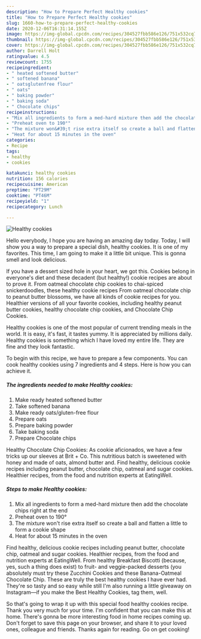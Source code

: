 ```yaml
---
description: "How to Prepare Perfect Healthy cookies"
title: "How to Prepare Perfect Healthy cookies"
slug: 1660-how-to-prepare-perfect-healthy-cookies
date: 2020-12-06T16:31:14.155Z
image: https://img-global.cpcdn.com/recipes/304527fbb586e126/751x532cq70/healthy-cookies-recipe-main-photo.jpg
thumbnail: https://img-global.cpcdn.com/recipes/304527fbb586e126/751x532cq70/healthy-cookies-recipe-main-photo.jpg
cover: https://img-global.cpcdn.com/recipes/304527fbb586e126/751x532cq70/healthy-cookies-recipe-main-photo.jpg
author: Darrell Holt
ratingvalue: 4.5
reviewcount: 1755
recipeingredient:
- " heated softened butter"
- " softened banana"
- " oatsglutenfree flour"
- " oats"
- " baking powder"
- " baking soda"
- " Chocolate chips"
recipeinstructions:
- "Mix all ingredients to form a med-hard mixture then add the chocolate chips right at the end"
- "Preheat oven to 190°"
- "The mixture won&#39;t rise extra itself so create a ball and flatten a little to form a cookie shape"
- "Heat for about 15 minutes in the oven"
categories:
- Recipe
tags:
- healthy
- cookies

katakunci: healthy cookies 
nutrition: 156 calories
recipecuisine: American
preptime: "PT29M"
cooktime: "PT46M"
recipeyield: "1"
recipecategory: Lunch

---
```



![Healthy cookies](https://img-global.cpcdn.com/recipes/304527fbb586e126/751x532cq70/healthy-cookies-recipe-main-photo.jpg)

Hello everybody, I hope you are having an amazing day today. Today, I will show you a way to prepare a special dish, healthy cookies. It is one of my favorites. This time, I am going to make it a little bit unique. This is gonna smell and look delicious.

If you have a dessert sized hole in your heart, we got this. Cookies belong in everyone&#39;s diet and these decadent (but healthy!) cookie recipes are about to prove it. From oatmeal chocolate chip cookies to chai-spiced snickerdoodles, these healthy cookie recipes From oatmeal chocolate chip to peanut butter blossoms, we have all kinds of cookie recipes for you. Healthier versions of all your favorite cookies, including healthy peanut butter cookies, healthy chocolate chip cookies, and Chocolate Chip Cookies.

Healthy cookies is one of the most popular of current trending meals in the world. It is easy, it's fast, it tastes yummy. It is appreciated by millions daily. Healthy cookies is something which I have loved my entire life. They are fine and they look fantastic.


To begin with this recipe, we have to prepare a few components. You can cook healthy cookies using 7 ingredients and 4 steps. Here is how you can achieve it.

<!--inarticleads1-->

##### The ingredients needed to make Healthy cookies:

1. Make ready  heated softened butter
1. Take  softened banana
1. Make ready  oats/gluten-free flour
1. Prepare  oats
1. Prepare  baking powder
1. Take  baking soda
1. Prepare  Chocolate chips


Healthy Chocolate Chip Cookies: As cookie aficionados, we have a few tricks up our sleeves at Brit + Co. This nutritious batch is sweetened with honey and made of oats, almond butter and. Find healthy, delicious cookie recipes including peanut butter, chocolate chip, oatmeal and sugar cookies. Healthier recipes, from the food and nutrition experts at EatingWell. 

<!--inarticleads2-->

##### Steps to make Healthy cookies:

1. Mix all ingredients to form a med-hard mixture then add the chocolate chips right at the end
1. Preheat oven to 190°
1. The mixture won&#39;t rise extra itself so create a ball and flatten a little to form a cookie shape
1. Heat for about 15 minutes in the oven


Find healthy, delicious cookie recipes including peanut butter, chocolate chip, oatmeal and sugar cookies. Healthier recipes, from the food and nutrition experts at EatingWell. From healthy Breakfast Biscotti (because, yes, such a thing does exist) to fruit- and veggie-packed desserts (you absolutely must try these Zucchini Cookies and these Banana-Oatmeal Chocolate Chip. These are truly the best healthy cookies I have ever had. They&#39;re so tasty and so easy while still I&#39;m also running a little giveaway on Instagram—if you make the Best Healthy Cookies, tag them, well. 

So that's going to wrap it up with this special food healthy cookies recipe. Thank you very much for your time. I'm confident that you can make this at home. There's gonna be more interesting food in home recipes coming up. Don't forget to save this page on your browser, and share it to your loved ones, colleague and friends. Thanks again for reading. Go on get cooking!
